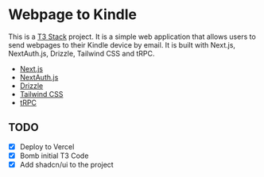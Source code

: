 # Webpage to Kindle

This is a [T3 Stack](https://create.t3.gg/) project. It is a simple web application that allows users to send webpages to their Kindle device by email. It is built with Next.js, NextAuth.js, Drizzle, Tailwind CSS and tRPC.

- [Next.js](https://nextjs.org)
- [NextAuth.js](https://next-auth.js.org)
- [Drizzle](https://orm.drizzle.team)
- [Tailwind CSS](https://tailwindcss.com)
- [tRPC](https://trpc.io)

## TODO

- [x] Deploy to Vercel
- [x] Bomb initial T3 Code
- [x] Add shadcn/ui to the project
